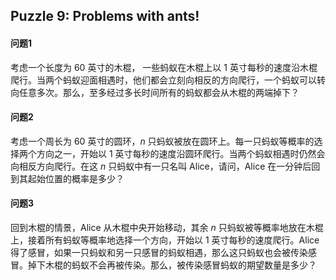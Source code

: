 ## Puzzle 9: Problems with ants! 

#### 问题1

考虑一个长度为 $60$ 英寸的木棍， 一些蚂蚁在木棍上以 $1$ 英寸每秒的速度沿木棍爬行。当两个蚂蚁迎面相遇时，他们都会立刻向相反的方向爬行，一个蚂蚁可以转向任意多次。那么，至多经过多长时间所有的蚂蚁都会从木棍的两端掉下？

#### 问题2 

考虑一个周长为 $60$ 英寸的圆环，$n$ 只蚂蚁被放在圆环上。每一只蚂蚁等概率的选择两个方向之一，开始以 $1$ 英寸每秒的速度沿圆环爬行。当两个蚂蚁相遇时仍然会向相反方向爬行。在这 $n$ 只蚂蚁中有一只名叫 Alice，请问，Alice 在一分钟后回到其起始位置的概率是多少？

#### 问题3

回到木棍的情景，Alice 从木棍中央开始移动，其余 $n$ 只蚂蚁被等概率地放在木棍上，接着所有蚂蚁等概率地选择一个方向，开始以 $1$ 英寸每秒的速度爬行。Alice 得了感冒，如果一只蚂蚁和另一只感冒的蚂蚁相遇，那么这只蚂蚁也会被传染感冒。掉下木棍的蚂蚁不会再被传染。那么，被传染感冒蚂蚁的期望数量是多少？